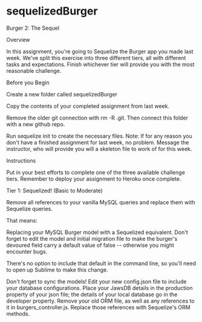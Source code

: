 # sequelizedBurger

Burger 2: The Sequel


Overview

In this assignment, you're going to Sequelize the Burger app you made last week. We've split this exercise into three different tiers, all with different tasks and expectations. Finish whichever tier will provide you with the most reasonable challenge.


Before you Begin


Create a new folder called sequelizedBurger

Copy the contents of your completed assignment from last week.


Remove the older git connection with rm -R .git. 
Then connect this folder with a new github repo.


Run sequelize init to create the necessary files.
Note: If for any reason you don't have a finished assignment for last week, no problem. Message the instructor, who will provide you will a skeleton file to work of for this week.



Instructions

Put in your best efforts to complete one of the three available challenge tiers. Remember to deploy your assignment to Heroku once complete.


Tier 1: Sequelized! (Basic to Moderate)


Remove all references to your vanilla MySQL queries and replace them with Sequelize queries.

That means:


Replacing your MySQL Burger model with a Sequelized equivalent.
Don't forget to edit the model and initial migration file to make the burger's devoured field carry a default value of false -- otherwise you might encounter bugs.


There's no option to include that default in the command line, so you'll need to open up Sublime to make this change. 


Don't forget to sync the models!
Edit your new config.json file to include your database configurations. Place your JawsDB details in the production property of your json file; the details of your local database go in the developer property.
Remove your old ORM file, as well as any references to it in burgers_controller.js. Replace those references with Sequelize's ORM methods.
